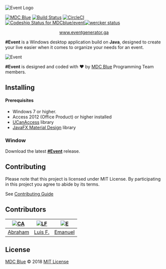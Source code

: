 ![Event Logo](https://eventgenerator.ga/assets/images/event.png)

[![MDC Blue](https://mdc.blue/badge.svg)](https://github.com/mdcblue)
[![Build Status](https://travis-ci.org/MDCblue/event.svg?branch=master)](https://travis-ci.org/MDCblue/event)
[![CircleCI](https://circleci.com/gh/MDCblue/event.svg?style=svg&circle-token=9e0b94449621dc7622993c997eca7dd8b9a03aba)](https://circleci.com/gh/MDCblue/event) 
[ ![Codeship Status for MDCblue/event](https://app.codeship.com/projects/0aff85f0-41b3-0136-0e71-221a7588f37b/status?branch=master)](https://app.codeship.com/projects/291411)[![wercker status](https://img.shields.io/wercker/ci/mdcblue/event.svg?logo=data%3Aimage%2Fpng%3Bbase64%2CiVBORw0KGgoAAAANSUhEUgAAAHEAAACCCAMAAABGptdVAAAAHlBMVEUAAAApreAzsuU4tuY4t%2Bo6uuk7uuo7ueo7uuv%2F%2F%2F%2Bfm%2FBmAAAACXRSTlMAGTJJYHaUscxFS9c9AAACcklEQVR4Ae2bwbLcKgxELUAS%2Bv8ffm%2FhVGoqXbHclkkmxVlfc4CWtZgrH19C89lW%2BsTif0yWCTVOdI1vzPjJWBFgfDD7igA%2F8fZqgIAXS2gE4MUS6jMA78UpHhd4e7lgVN%2BMU8GB8DbeCnB29G4WdITEqgPvpjZAk8SNFweY2hRB%2Fsqq4mwzv05FnOL50i%2BJ89dsXJgayzKItgnjVLplD7pXjLKd5uPs9WnwC8AtTlBxdZc0qBj4QqACzN9V5%2B%2BfihN0hJlrGQpJXhkwXgcYEEnEiY0gwLwRMLJGk4MyAixjxAGSxkP80mjHwRsRemUc1cZ%2BZdRq43hmVEi9kWAbt1HtHvLYGDd5bpzbuI1fUqvjJn%2Bi52zjNppzCG0Mkn%2FfuI3b2En%2Bzp7T%2Bom8aFzBNgJ8cghtDJJt3MZvNGqczIyxkcAfPOexiBknvsoYP7BFwr5ozAXEGH3hpeKXo2sd1sGlemIwhaeD3y0UHL8MdMQQEHEVio7hoL9EEQ46HK5ULxdKBGhx1YecoMGB17%2FukI4rYx4QqRUOUL2%2FK9fJ4DikcyOIwgEmyf2bqdUps8ORSikvhJ7%2BS60Rxo3r1xJhOzCwDxjlk3lv7mU8VUrcvSdFr3SeHve3rE%2BGV0YwG7YAQTCPOvmcsRNoTo%2B7TGEixMKkMgbxjD0bOrb0jfLto8Un%2FdYOY1CtIz%2BTJA72R%2BDZfWsEUWqZlbylpkDt4OlxvZjVziKLX6w3%2BJk%2BBF6y4%2Bkt%2FkZxTChOMKHWF0%2BwW40PH8bt5a8RRlxiC75eAdmu%2B8BjLP6IRZd%2BGARbfL2TCJCnOX4j1jid91FO3kc5jc9vPf8BpsKu9jwT6NEAAAAASUVORK5CYII%3D)](https://app.wercker.com/mdcblue/event/runs)

<p align="center"> <a href="https://eventgenerator.ga">www.eventgenerator.ga</a></p>

**\#Event** is a Windows desktop application build on **Java**, designed to create your live easier when it comes to organize your needs for an event.

![Event](https://eventgenerator.ga/assets/images/desktop.png)

**\#Event** is designed and coded with ❤️ by [MDC Blue](https://mdc.blue) Programming Team members.

## Installing

#### Prerequisites

* Windows 7 or higher.
* Access 2012 \(Office Product\) or higher installed
* [UCanAccess](http://ucanaccess.sourceforge.net/site.html) library
* [JavaFX Material Design](http://www.jfoenix.com/) library

### Window

Download the latest [**\#Event**](https://eventgenerator.ga/#download-section) release.

## Contributing

Please note that this project is licensed under MIT License. By participating in this project you agree to abide by its terms.

See [Contributing Guide](https://github.com/MDCblue/event/blob/master/.github/contribution-guidelines.md)

## Contributors

| [![CA](https://avatars3.githubusercontent.com/u/21347264?s=50&v=4)](https://github.com/19cah)                                | [![LF](https://avatars3.githubusercontent.com/u/34631500?s=50&v=4)](https://github.com/LuisRobaina)                          | [![E](https://avatars3.githubusercontent.com/u/27441517?s=50&v=4)](https://github.com/Jikiyama) |
| --- | --- | --- |
| [Abraham](https://github.com/19cah)                                                                                          | [Luis F.](https://github.com/LuisRobaina)                                                                                    | [Emanuel](https://github.com/Jikiyama) |

## License

[MDC Blue](https://github.com/MDCblue) © 2018 [MIT License](https://github.com/MDCblue/event/blob/master/LICENSE)

